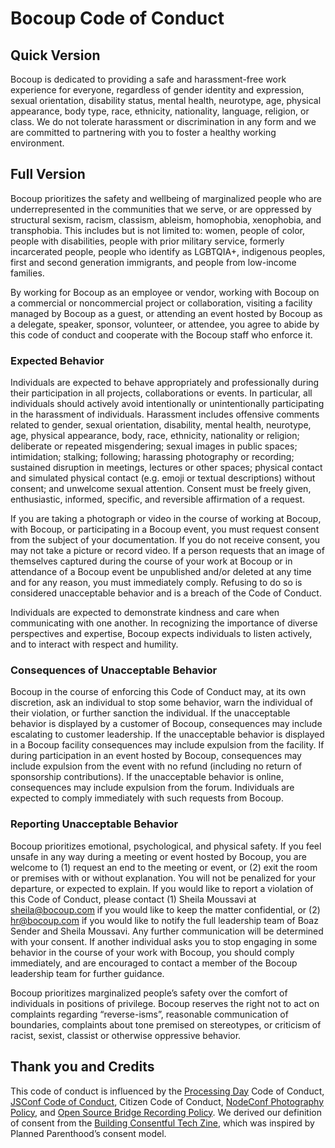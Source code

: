 # Bocoup Code of Conduct

## Quick Version

Bocoup is dedicated to providing a safe and harassment-free work experience for
everyone, regardless of gender identity and expression, sexual orientation,
disability status, mental health, neurotype, age, physical appearance, body
type, race, ethnicity, nationality, language, religion, or class. We do not
tolerate harassment or discrimination in any form and we are committed to
partnering with you to foster a healthy working environment.

## Full Version

Bocoup prioritizes the safety and wellbeing of marginalized people who are
underrepresented in the communities that we serve, or are oppressed by
structural sexism, racism, classism, ableism, homophobia, xenophobia, and
transphobia. This includes but is not limited to: women, people of color,
people with disabilities, people with prior military service, formerly
incarcerated people, people who identify as LGBTQIA+, indigenous peoples, first
and second generation immigrants, and people from low-income families.

By working for Bocoup as an employee or vendor, working with Bocoup on a
commercial or noncommercial project or collaboration, visiting a facility
managed by Bocoup as a guest, or attending an event hosted by Bocoup as a
delegate, speaker, sponsor, volunteer, or attendee, you agree to abide by this
code of conduct and cooperate with the Bocoup staff who enforce it.

### Expected Behavior

Individuals are expected to behave appropriately and professionally during
their participation in all projects, collaborations or events. In particular,
all individuals should actively avoid intentionally or unintentionally
participating in the harassment of individuals. Harassment includes offensive
comments related to gender, sexual orientation, disability, mental health,
neurotype, age, physical appearance, body, race, ethnicity, nationality or
religion; deliberate or repeated misgendering; sexual images in public spaces;
intimidation; stalking; following; harassing photography or recording;
sustained disruption in meetings, lectures or other spaces; physical contact
and simulated physical contact (e.g. emoji or textual descriptions) without
consent; and unwelcome sexual attention. Consent must be freely given,
enthusiastic, informed, specific, and reversible affirmation of a request.

If you are taking a photograph or video in the course of working at Bocoup,
with Bocoup, or participating in a Bocoup event, you must request consent from
the subject of your documentation. If you do not receive consent, you may not
take a picture or record video. If a person requests that an image of
themselves captured during the course of your work at Bocoup or in attendance
of a Bocoup event be unpublished and/or deleted at any time and for any reason,
you must immediately comply. Refusing to do so is considered unacceptable
behavior and is a breach of the Code of Conduct.

Individuals are expected to demonstrate kindness and care when communicating
with one another. In recognizing the importance of diverse perspectives and
expertise, Bocoup expects individuals to listen actively, and to interact with
respect and humility.

### Consequences of Unacceptable Behavior

Bocoup in the course of enforcing this Code of Conduct may, at its own
discretion, ask an individual to stop some behavior, warn the individual of
their violation, or further sanction the individual. If the unacceptable
behavior is displayed by a customer of Bocoup, consequences may include
escalating to customer leadership. If the unacceptable behavior is displayed in
a Bocoup facility consequences may include expulsion from the facility. If
during participation in an event hosted by Bocoup, consequences may include
expulsion from the event with no refund (including no return of sponsorship
contributions). If the unacceptable behavior is online, consequences may
include expulsion from the forum. Individuals are expected to comply
immediately with such requests from Bocoup.

### Reporting Unacceptable Behavior

Bocoup prioritizes emotional, psychological, and physical safety. If you feel
unsafe in any way during a meeting or event hosted by Bocoup, you are welcome
to (1) request an end to the meeting or event, or (2) exit the room or premises
with or without explanation. You will not be penalized for your departure, or
expected to explain. If you would like to report a violation of this Code of
Conduct, please contact (1) Sheila Moussavi at sheila@bocoup.com if you would
like to keep the matter confidential, or (2) hr@bocoup.com if you would like to
notify the full leadership team of Boaz Sender and Sheila
Moussavi. Any further communication will be determined with your consent. If
another individual asks you to stop engaging in some behavior in the course of
your work with Bocoup, you should comply immediately, and are encouraged to
contact a member of the Bocoup leadership team for further guidance.

Bocoup prioritizes marginalized people’s safety over the comfort of individuals
in positions of privilege. Bocoup reserves the right not to act on complaints
regarding “reverse-isms”, reasonable communication of boundaries, complaints
about tone premised on stereotypes, or criticism of racist, sexist, classist or
otherwise oppressive behavior.

## Thank you and Credits

This code of conduct is influenced by the [Processing
Day](https://day.processing.org/) Code of Conduct, [JSConf Code of
Conduct](http://jsconf.com/codeofconduct.html), Citizen Code of Conduct,
[NodeConf Photography Policy](https://github.com/nodeconf/website/issues/7),
and [Open Source Bridge Recording
Policy](http://opensourcebridge.org/about/recording-policy). We derived our
definition of consent from the [Building Consentful Tech
Zine](https://www.andalsotoo.net/wp-content/uploads/2018/10/Building-Consentful-Tech-Zine-SPREADS.pdf),
which was inspired by Planned Parenthood’s consent model.
